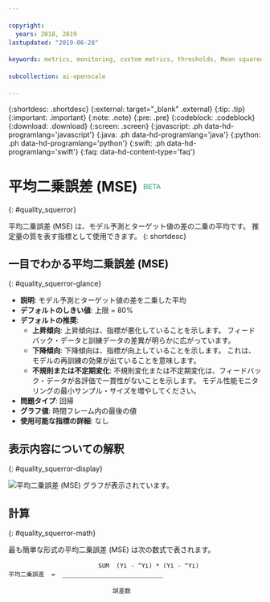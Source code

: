 ```yaml
---

copyright:
  years: 2018, 2019
lastupdated: "2019-06-28"

keywords: metrics, monitoring, custom metrics, thresholds, Mean squared error

subcollection: ai-openscale

---
```


{:shortdesc: .shortdesc}
{:external: target="_blank" .external}
{:tip: .tip}
{:important: .important}
{:note: .note}
{:pre: .pre}
{:codeblock: .codeblock}
{:download: .download}
{:screen: .screen}
{:javascript: .ph data-hd-programlang='javascript'}
{:java: .ph data-hd-programlang='java'}
{:python: .ph data-hd-programlang='python'}
{:swift: .ph data-hd-programlang='swift'}
{:faq: data-hd-content-type='faq'}

# 平均二乗誤差 (MSE) ![ベータ・タグ](images/beta.png)
{: #quality_squerror}

平均二乗誤差 (MSE) は、モデル予測とターゲット値の差の二乗の平均です。 推定量の質を表す指標として使用できます。
{: shortdesc}

## 一目でわかる平均二乗誤差 (MSE)
{: #quality_squerror-glance}

- **説明**: モデル予測とターゲット値の差を二乗した平均
- **デフォルトのしきい値**: 上限 = 80%
- **デフォルトの推奨**:
   - **上昇傾向**: 上昇傾向は、指標が悪化していることを示します。 フィードバック・データと訓練データの差異が明らかに広がっています。
   - **下降傾向**: 下降傾向は、指標が向上していることを示します。 これは、モデルの再訓練の効果が出ていることを意味します。
   - **不規則または不定期変化**: 不規則変化または不定期変化は、フィードバック・データが各評価で一貫性がないことを示します。 モデル性能モニタリングの最小サンプル・サイズを増やしてください。
- **問題タイプ**: 回帰
- **グラフ値**: 時間フレーム内の最後の値
- **使用可能な指標の詳細**: なし

## 表示内容についての解釈
{: #quality_squerror-display}

![平均二乗誤差 (MSE) グラフが表示されています。](images/xxxx.png)

## 計算
{: #quality_squerror-math}

最も簡単な形式の平均二乗誤差 (MSE) は次の数式で表されます。

```
                         SUM  (Yi - ^Yi) * (Yi - ^Yi)
平均二乗誤差  =  ____________________________

                             誤差数
```
